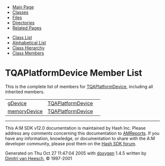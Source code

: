 <div class="tabs">

- [Main Page](index.md)
- <span id="current">[Classes](annotated.md)</span>
- [Files](files.md)
- [Directories](dirs.md)
- [Related Pages](pages.md)

</div>

<div class="tabs">

- [Class List](annotated.md)
- [Alphabetical List](classes.md)
- [Class Hierarchy](hierarchy.md)
- [Class Members](functions.md)

</div>

# TQAPlatformDevice Member List

This is the complete list of members for <a href="unionTQAPlatformDevice.md" class="el">TQAPlatformDevice</a>, including all inherited members.

|  |  |  |
|----|----|----|
| <a href="unionTQAPlatformDevice.md#8795fad81f5b63937739ea3e40eff5d6" class="el">gDevice</a> | <a href="unionTQAPlatformDevice.md" class="el">TQAPlatformDevice</a> |  |
| <a href="unionTQAPlatformDevice.md#c2bd077d19ed8568b6f0b089eff16898" class="el">memoryDevice</a> | <a href="unionTQAPlatformDevice.md" class="el">TQAPlatformDevice</a> |  |

------------------------------------------------------------------------

<span class="small">This A:M SDK v12.0 documentation is maintained by Hash Inc. Please address any comments concerning this documentation to [AMReports](http://www.hash.com/reports). If you have any information, knowledge, or documentation to share with the A:M developer community, please post them on the [Hash SDK forum](http://www.hash.com/forums/index.php?showforum=11).</span>

Generated on Thu Oct 27 11:47:04 2005 with [<span class="image placeholder" original-image-src="doxygen.png" original-image-title="" height="45" width="100" align="middle" border="0">doxygen</span>](http://www.doxygen.org/index.html) 1.4.5 written by [Dimitri van Heesch](mailto:dimitri@stack.nl), © 1997-2001
